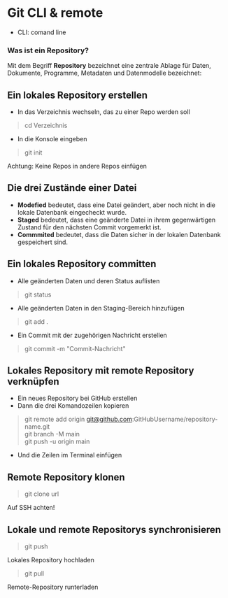 # Git CLI & remote
- CLI: comand line

### Was ist ein Repository?

Mit dem Begriff **Repository** bezeichnet eine zentrale Ablage für Daten, Dokumente, Programme, Metadaten und Datenmodelle bezeichnet:

## Ein lokales Repository erstellen

- In das Verzeichnis wechseln, das zu einer Repo werden soll
> cd Verzeichnis
- In die Konsole eingeben
> git init

Achtung: Keine Repos in andere Repos einfügen

## Die drei Zustände einer Datei

- **Modefied** bedeutet, dass eine Datei geändert, aber noch nicht in die lokale Datenbank eingecheckt wurde.
- **Staged** bedeutet, dass eine geänderte Datei in ihrem gegenwärtigen Zustand für den nächsten Commit vorgemerkt ist.
- **Commmited** bedeutet, dass die Daten sicher in der lokalen Datenbank gespeichert sind.

## Ein lokales Repository committen

- Alle geänderten Daten und deren Status auflisten
> git status

- Alle geänderten Daten in den Staging-Bereich hinzufügen
> git add .

- Ein Commit mit der zugehörigen Nachricht erstellen
> git commit -m "Commit-Nachricht"

## Lokales Repository mit remote Repository verknüpfen

- Ein neues Repository bei GitHub erstellen
- Dann die drei Komandozeilen kopieren
> git remote add origin git@github.com:GitHubUsername/repository-name.git  
> git branch -M main  
>git push -u origin main
- Und die Zeilen im Terminal einfügen

## Remote Repository klonen

> git clone url
  
 Auf SSH achten!
 
 ## Lokale und remote Repositorys synchronisieren
 
 > git push  

 Lokales Repository hochladen   

 > git pull  

 Remote-Repository runterladen
